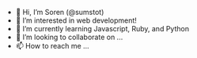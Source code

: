 - 👋 Hi, I’m  Soren (@sumstot)
- 👀 I’m interested in web development!
- 🌱 I’m currently learning Javascript, Ruby, and Python
- 💞️ I’m looking to collaborate on ...
- 📫 How to reach me ...

<!---
sumstot/sumstot is a ✨ special ✨ repository because its `README.md` (this file) appears on your GitHub profile.
You can click the Preview link to take a look at your changes.
--->
